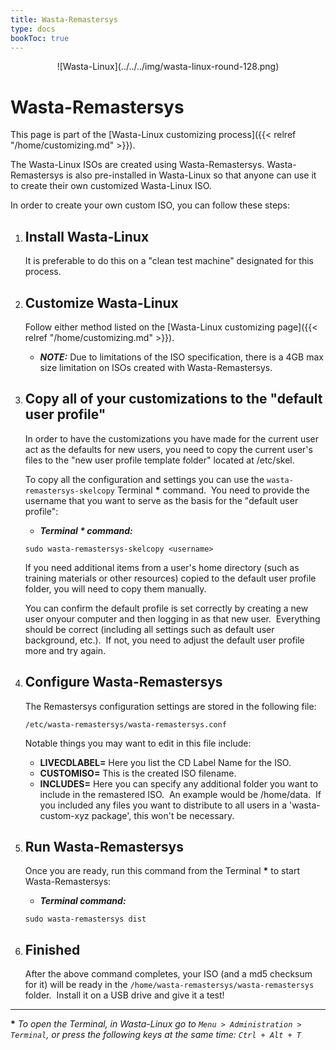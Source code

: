 ```yaml
---
title: Wasta-Remastersys
type: docs
bookToc: true
---
```

<p align="center"> ![Wasta-Linux](../../../img/wasta-linux-round-128.png)

# Wasta-Remastersys

This page is part of the [Wasta-Linux customizing process]({{< relref "/home/customizing.md" >}}).

The Wasta-Linux ISOs are created using Wasta-Remastersys. Wasta-Remastersys is also pre-installed in Wasta-Linux so that anyone can use it to create their own customized Wasta-Linux ISO.

In order to create your own custom ISO, you can follow these steps:

1. ## Install Wasta-Linux

    It is preferable to do this on a "clean test machine" designated for this process.

2. ## Customize Wasta-Linux

    Follow either method listed on the [Wasta-Linux customizing page]({{< relref "/home/customizing.md" >}}).

    - ***NOTE:*** Due to limitations of the ISO specification, there is a 4GB max size limitation on ISOs created with Wasta-Remastersys.

3. ## Copy all of your customizations to the "default user profile"

    In order to have the customizations you have made for the current user act as the defaults for new users, you need to copy the current user's files to the "new user profile template folder" located at /etc/skel.

    To copy all the configuration and settings you can use the `wasta-remastersys-skelcopy` Terminal **\*** command.  You need to provide the username that you want to serve as the basis for the "default user profile":

    - ***Terminal \* command:***

    ```
    sudo wasta-remastersys-skelcopy <username>
    ```

    If you need additional items from a user's home directory (such as training materials or other resources) copied to the default user profile folder, you will need to copy them manually.

    You can confirm the default profile is set correctly by creating a new user onyour computer and then logging in as that new user.  Everything should be correct (including all settings such as default user background, etc.).  If not, you need to adjust the default user profile more and try again.

4. ## Configure Wasta-Remastersys

    The Remastersys configuration settings are stored in the following file:

    ```
    /etc/wasta-remastersys/wasta-remastersys.conf
    ```

    Notable things you may want to edit in this file include:

    - **LIVECDLABEL=** Here you list the CD Label Name for the ISO.
    - **CUSTOMISO=** This is the created ISO filename.
    - **INCLUDES=** Here you can specify any additional folder you want to include in the remastered ISO.  An example would be /home/data.  If you included any files you want to distribute to all users in a 'wasta-custom-xyz package', this won't be necessary.

5. ## Run Wasta-Remastersys

    Once you are ready, run this command from the Terminal **\*** to start Wasta-Remastersys:

    - ***Terminal command:***

    ```
    sudo wasta-remastersys dist
    ```

6. ## Finished

    After the above command completes, your ISO (and a md5 checksum for it) will be ready in the
`/home/wasta-remastersys/wasta-remastersys` folder.  Install it on a USB drive and give it a test!

---
**\*** _To open the Terminal, in Wasta-Linux go to `Menu > Administration > Terminal`, or press the following keys at the same time: `Ctrl + Alt + T`_
